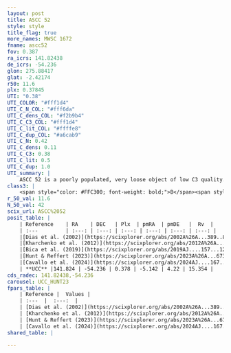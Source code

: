 ```yaml
---
layout: post
title: ASCC 52
style: style
title_flag: true
more_names: MWSC 1672
fname: ascc52
fov: 0.387
ra_icrs: 141.82438
de_icrs: -54.236
glon: 275.88417
glat: -2.42174
r50: 11.6
plx: 0.37845
UTI: "0.38"
UTI_COLOR: "#fff1d4"
UTI_C_N_COL: "#fff6da"
UTI_C_dens_COL: "#f2b9b4"
UTI_C_C3_COL: "#fff1d4"
UTI_C_lit_COL: "#ffffe8"
UTI_C_dup_COL: "#a6cab9"
UTI_C_N: 0.42
UTI_C_dens: 0.11
UTI_C_C3: 0.38
UTI_C_lit: 0.5
UTI_C_dup: 1.0
UTI_summary: |
    ASCC 52 is a poorly populated, very loose object of low C3 quality. It is moderately studied in the literature.
class3: |
    <span style="color: #FFC300; font-weight: bold;">B</span><span style="color: red; font-weight: bold;">C</span>
r_50_val: 11.6
N_50_val: 42
scix_url: ASCC%2052
posit_table: |
    | Reference    | RA    | DEC   | Plx  | pmRA  | pmDE   |  Rv  |
    | :---         | :---: | :---: | :---: | :---: | :---: | :---: |
    |[Dias et al. (2002)](https://scixplorer.org/abs/2002A%26A...389..871D) | 141.992 | -54.26 | -- | -1.35 | 0.12 | 14.1 |
    |[Kharchenko et al. (2012)](https://scixplorer.org/abs/2012A%26A...543A.156K) | 141.998 | -54.25 | -- | -6.95 | 3.6 | -- |
    |[Bica et al. (2019)](https://scixplorer.org/abs/2019AJ....157...12B) | 141.985 | -54.258 | -- | -- | -- | -- |
    |[Hunt & Reffert (2023)](https://scixplorer.org/abs/2023A%26A...673A.114H) | 141.823 | -54.51 | 0.389 | -5.154 | 4.199 | 6.731 |
    |[Cavallo et al. (2024)](https://scixplorer.org/abs/2024AJ....167...12C) | 141.856 | -54.743 | 0.389 | -- | -- | -- |
    | **UCC** |141.824 | -54.236 | 0.378 | -5.142 | 4.22 | 15.354 | 
cds_radec: 141.82438,-54.236
carousel: UCC_HUNT23
fpars_table: |
    | Reference |  Values |
    | :---  |  :---:  |
    | [Dias et al. (2002)](https://scixplorer.org/abs/2002A%26A...389..871D) | `E(B-V)=0.04, Dist=1500.0, Age=8.75` |
    | [Kharchenko et al. (2012)](https://scixplorer.org/abs/2012A%26A...543A.156K) | `e_bv=0.895, distance=2200, log_age=7.95` |
    | [Hunt & Reffert (2023)](https://scixplorer.org/abs/2023A%26A...673A.114H) | `AV50=1.034, diffAV50=1.117, MOD50=11.853, logAge50=8.434` |
    | [Cavallo et al. (2024)](https://scixplorer.org/abs/2024AJ....167...12C) | `AV50=1.14, dMod50=11.42, logAge50=8.46, [Fe/H]50=0.08` |
shared_table: |
    
---
```

